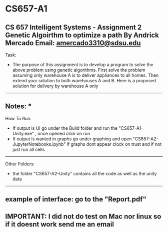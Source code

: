 # CS657-A1
CS 657 Intelligent Systems - Assignment 2 Genetic Algoirthm to optimize a path
By Andrick Mercado
Email: amercado3310@sdsu.edu
-----------------------------------------------------------------------------------------------
Task:
* The purpose of this assignment is to develop a program to solve the above problem using genetic 
algorithms.  First solve the problem assuming only warehouse A  is to deliver appliances to all 
homes. Then extend your solution to both warehouses A and B. Here is a proposed solution for 
delivery by warehouse A only
-----------------------------------------------------------------------------------------------
Notes:
* 
-----------------------------------------------------------------------------------------------
How To Run:
* If output is UI go under the Build folder and run the "CS657-A1-Unity.exe" , 
once opened click on run
* If output is wanted in graphs go under graphing and open "CS657-A2-JupyterNotebooks.ipynb"
if graphs dont appear clock on trust and if not just run all cells
-----------------------------------------------------------------------------------------------
Other Folders:
* the folder "CS657-A2-Unity" contains all the code as well as the unity data
-----------------------------------------------------------------------------------------------
example of interface: go to the "Report.pdf"
-----------------------------------------------------------------------------------------------
IMPORTANT: I did not do test on Mac nor linux so if it doesnt work send me an email
-----------------------------------------------------------------------------------------------
